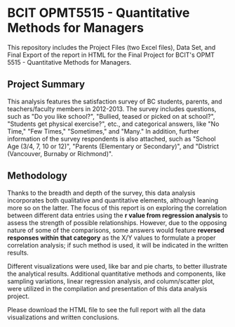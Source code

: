 # BCIT OPMT5515 - Quantitative Methods for Managers
This repository includes the Project Files (two Excel files), Data Set, and Final Export of the report in HTML for the Final Project for BCIT's OPMT 5515 - Quantitative Methods for Managers.

## Project Summary
This analysis features the satisfaction survey of BC students, parents, and teachers/faculty members in 2012-2013. The survey includes questions, such as "Do you like school?", "Bullied, teased or picked on at school?", "Students get physical exercise?", etc., and categorical answers, like "No Time," "Few Times," "Sometimes," and "Many." In addition, further information of the survey respondents is also attached, such as "School Age (3/4, 7, 10 or 12)", "Parents (Elementary or Secondary)", and "District (Vancouver, Burnaby or Richmond)". 

## Methodology
Thanks to the breadth and depth of the survey, this data analysis incorporates both qualitative and quantitative elements, although leaning more so on the latter. The focus of this report is on exploring the correlation between different data entries using the **r value from regression analysis** to assess the strength of possible relationships. However, due to the opposing nature of some of the comparisons, some answers would feature **reversed responses within that category** as the X/Y values to formulate a proper correlation analysis; if such method is used, it will be indicated in the written results. 

Different visualizations were used, like bar and pie charts, to better illustrate the analytical results. Additional quantitative methods and components, like sampling variations, linear regression analysis, and column/scatter plot, were utilized in the compilation and presentation of this data analysis project. 

Please download the HTML file to see the full report with all the data visualizations and written conclusions.
